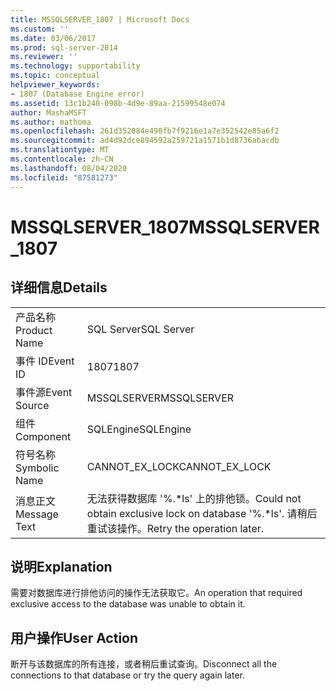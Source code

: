 ```yaml
---
title: MSSQLSERVER_1807 | Microsoft Docs
ms.custom: ''
ms.date: 03/06/2017
ms.prod: sql-server-2014
ms.reviewer: ''
ms.technology: supportability
ms.topic: conceptual
helpviewer_keywords:
- 1807 (Database Engine error)
ms.assetid: 13c1b240-098b-4d9e-89aa-21599548e074
author: MashaMSFT
ms.author: mathoma
ms.openlocfilehash: 261d352084e490fb7f9216e1a7e352542e85a6f2
ms.sourcegitcommit: ad4d92dce894592a259721a1571b1d8736abacdb
ms.translationtype: MT
ms.contentlocale: zh-CN
ms.lasthandoff: 08/04/2020
ms.locfileid: "87581273"
---
```

# <a name="mssqlserver_1807"></a><span data-ttu-id="51d89-102">MSSQLSERVER_1807</span><span class="sxs-lookup"><span data-stu-id="51d89-102">MSSQLSERVER_1807</span></span>
    
## <a name="details"></a><span data-ttu-id="51d89-103">详细信息</span><span class="sxs-lookup"><span data-stu-id="51d89-103">Details</span></span>  
  
|||  
|-|-|  
|<span data-ttu-id="51d89-104">产品名称</span><span class="sxs-lookup"><span data-stu-id="51d89-104">Product Name</span></span>|<span data-ttu-id="51d89-105">SQL Server</span><span class="sxs-lookup"><span data-stu-id="51d89-105">SQL Server</span></span>|  
|<span data-ttu-id="51d89-106">事件 ID</span><span class="sxs-lookup"><span data-stu-id="51d89-106">Event ID</span></span>|<span data-ttu-id="51d89-107">1807</span><span class="sxs-lookup"><span data-stu-id="51d89-107">1807</span></span>|  
|<span data-ttu-id="51d89-108">事件源</span><span class="sxs-lookup"><span data-stu-id="51d89-108">Event Source</span></span>|<span data-ttu-id="51d89-109">MSSQLSERVER</span><span class="sxs-lookup"><span data-stu-id="51d89-109">MSSQLSERVER</span></span>|  
|<span data-ttu-id="51d89-110">组件</span><span class="sxs-lookup"><span data-stu-id="51d89-110">Component</span></span>|<span data-ttu-id="51d89-111">SQLEngine</span><span class="sxs-lookup"><span data-stu-id="51d89-111">SQLEngine</span></span>|  
|<span data-ttu-id="51d89-112">符号名称</span><span class="sxs-lookup"><span data-stu-id="51d89-112">Symbolic Name</span></span>|<span data-ttu-id="51d89-113">CANNOT_EX_LOCK</span><span class="sxs-lookup"><span data-stu-id="51d89-113">CANNOT_EX_LOCK</span></span>|  
|<span data-ttu-id="51d89-114">消息正文</span><span class="sxs-lookup"><span data-stu-id="51d89-114">Message Text</span></span>|<span data-ttu-id="51d89-115">无法获得数据库 '%.\*ls' 上的排他锁。</span><span class="sxs-lookup"><span data-stu-id="51d89-115">Could not obtain exclusive lock on database '%.\*ls'.</span></span> <span data-ttu-id="51d89-116">请稍后重试该操作。</span><span class="sxs-lookup"><span data-stu-id="51d89-116">Retry the operation later.</span></span>|  
  
## <a name="explanation"></a><span data-ttu-id="51d89-117">说明</span><span class="sxs-lookup"><span data-stu-id="51d89-117">Explanation</span></span>  
 <span data-ttu-id="51d89-118">需要对数据库进行排他访问的操作无法获取它。</span><span class="sxs-lookup"><span data-stu-id="51d89-118">An operation that required exclusive access to the database was unable to obtain it.</span></span>  
  
## <a name="user-action"></a><span data-ttu-id="51d89-119">用户操作</span><span class="sxs-lookup"><span data-stu-id="51d89-119">User Action</span></span>  
 <span data-ttu-id="51d89-120">断开与该数据库的所有连接，或者稍后重试查询。</span><span class="sxs-lookup"><span data-stu-id="51d89-120">Disconnect all the connections to that database or try the query again later.</span></span>  
  
  
